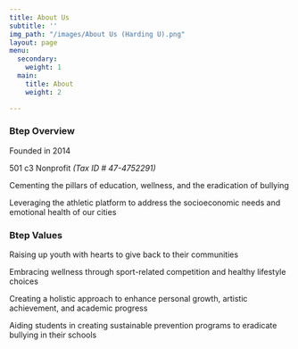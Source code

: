 ```yaml
---
title: About Us
subtitle: ''
img_path: "/images/About Us (Harding U).png"
layout: page
menu:
  secondary:
    weight: 1
  main:
    title: About
    weight: 2

---
```

###  **Btep Overview**

Founded in 2014

501 c3 Nonprofit _(Tax ID # 47-4752291)_

Cementing the pillars of education, wellness, and the eradication of bullying

Leveraging the athletic platform to address the socioeconomic needs and emotional health of our cities

### **Btep Values**

Raising up youth with hearts to give back to their communities

Embracing wellness through sport-related competition and healthy lifestyle choices

Creating a holistic approach to enhance personal growth, artistic achievement, and academic progress

Aiding students in creating sustainable prevention programs to eradicate bullying in their schools